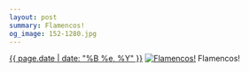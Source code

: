 ```yaml
---
layout: post
summary: Flamencos!
og_image: 152-1280.jpg
---
```


<p>
  <time><a href="/152">{{ page.date | date: "%B %e, %Y" }}</a></time>
  <a href="/152"><img src="{{ site.assets_url }}/152-640.jpg" srcset="{{ site.assets_url }}/152-1280.jpg 1280w, {{ site.assets_url }}/152-960.jpg 960w, {{ site.assets_url }}/152-640.jpg 640w, {{ site.assets_url }}/152-320.jpg 320w" sizes="(min-width: 700px) 50vw, calc(100vw - 2rem)" alt="Flamencos!" /></a>
  <span>Flamencos!</span>
</p>
